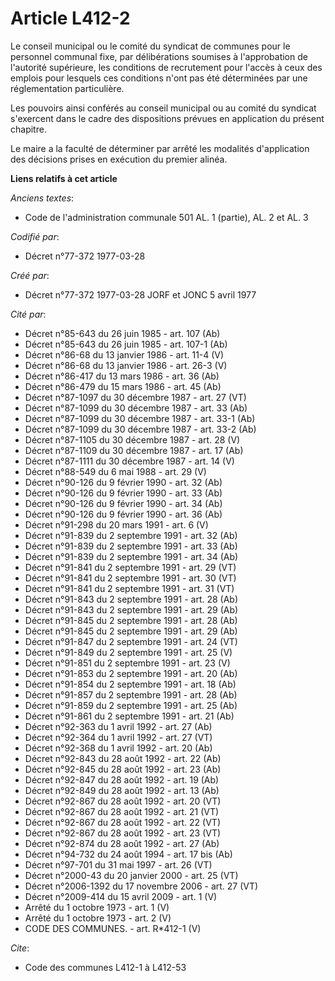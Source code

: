 # Article L412-2

Le conseil municipal ou le comité du syndicat de communes pour le personnel communal fixe, par délibérations soumises à
l'approbation de l'autorité supérieure, les conditions de recrutement pour l'accès à ceux des emplois pour lesquels ces
conditions n'ont pas été déterminées par une réglementation particulière.

Les pouvoirs ainsi conférés au conseil municipal ou au comité du syndicat s'exercent dans le cadre des dispositions prévues
en application du présent chapitre.

Le maire a la faculté de déterminer par arrêté les modalités d'application des décisions prises en exécution du premier
alinéa.

**Liens relatifs à cet article**

_Anciens textes_:

  - Code de l'administration communale 501 AL. 1 (partie), AL. 2 et AL. 3

_Codifié par_:

  - Décret n°77-372 1977-03-28

_Créé par_:

  - Décret n°77-372 1977-03-28 JORF et JONC 5 avril 1977

_Cité par_:

  - Décret n°85-643 du 26 juin 1985 - art. 107 (Ab)
  - Décret n°85-643 du 26 juin 1985 - art. 107-1 (Ab)
  - Décret n°86-68 du 13 janvier 1986 - art. 11-4 (V)
  - Décret n°86-68 du 13 janvier 1986 - art. 26-3 (V)
  - Décret n°86-417 du 13 mars 1986 - art. 36 (Ab)
  - Décret n°86-479 du 15 mars 1986 - art. 45 (Ab)
  - Décret n°87-1097 du 30 décembre 1987 - art. 27 (VT)
  - Décret n°87-1099 du 30 décembre 1987 - art. 33 (Ab)
  - Décret n°87-1099 du 30 décembre 1987 - art. 33-1 (Ab)
  - Décret n°87-1099 du 30 décembre 1987 - art. 33-2 (Ab)
  - Décret n°87-1105 du 30 décembre 1987 - art. 28 (V)
  - Décret n°87-1109 du 30 décembre 1987 - art. 17 (Ab)
  - Décret n°87-1111 du 30 décembre 1987 - art. 14 (V)
  - Décret n°88-549 du 6 mai 1988 - art. 29 (V)
  - Décret n°90-126 du 9 février 1990 - art. 32 (Ab)
  - Décret n°90-126 du 9 février 1990 - art. 33 (Ab)
  - Décret n°90-126 du 9 février 1990 - art. 34 (Ab)
  - Décret n°90-126 du 9 février 1990 - art. 36 (Ab)
  - Décret n°91-298 du 20 mars 1991 - art. 6 (V)
  - Décret n°91-839 du 2 septembre 1991 - art. 32 (Ab)
  - Décret n°91-839 du 2 septembre 1991 - art. 33 (Ab)
  - Décret n°91-839 du 2 septembre 1991 - art. 34 (Ab)
  - Décret n°91-841 du 2 septembre 1991 - art. 29 (VT)
  - Décret n°91-841 du 2 septembre 1991 - art. 30 (VT)
  - Décret n°91-841 du 2 septembre 1991 - art. 31 (VT)
  - Décret n°91-843 du 2 septembre 1991 - art. 28 (Ab)
  - Décret n°91-843 du 2 septembre 1991 - art. 29 (Ab)
  - Décret n°91-845 du 2 septembre 1991 - art. 28 (Ab)
  - Décret n°91-845 du 2 septembre 1991 - art. 29 (Ab)
  - Décret n°91-847 du 2 septembre 1991 - art. 24 (VT)
  - Décret n°91-849 du 2 septembre 1991 - art. 25 (V)
  - Décret n°91-851 du 2 septembre 1991 - art. 23 (V)
  - Décret n°91-853 du 2 septembre 1991 - art. 20 (Ab)
  - Décret n°91-854 du 2 septembre 1991 - art. 18 (Ab)
  - Décret n°91-857 du 2 septembre 1991 - art. 28 (Ab)
  - Décret n°91-859 du 2 septembre 1991 - art. 25 (Ab)
  - Décret n°91-861 du 2 septembre 1991 - art. 21 (Ab)
  - Décret n°92-363 du 1 avril 1992 - art. 27 (Ab)
  - Décret n°92-364 du 1 avril 1992 - art. 27 (VT)
  - Décret n°92-368 du 1 avril 1992 - art. 20 (Ab)
  - Décret n°92-843 du 28 août 1992 - art. 22 (Ab)
  - Décret n°92-845 du 28 août 1992 - art. 23 (Ab)
  - Décret n°92-847 du 28 août 1992 - art. 19 (Ab)
  - Décret n°92-849 du 28 août 1992 - art. 13 (Ab)
  - Décret n°92-867 du 28 août 1992 - art. 20 (VT)
  - Décret n°92-867 du 28 août 1992 - art. 21 (VT)
  - Décret n°92-867 du 28 août 1992 - art. 22 (VT)
  - Décret n°92-867 du 28 août 1992 - art. 23 (VT)
  - Décret n°92-874 du 28 août 1992 - art. 27 (Ab)
  - Décret n°94-732 du 24 août 1994 - art. 17 bis (Ab)
  - Décret n°97-701 du 31 mai 1997 - art. 26 (VT)
  - Décret n°2000-43 du 20 janvier 2000 - art. 25 (VT)
  - Décret n°2006-1392 du 17 novembre 2006 - art. 27 (VT)
  - Décret n°2009-414 du 15 avril 2009 - art. 1 (V)
  - Arrêté du 1 octobre 1973 - art. 1 (V)
  - Arrêté du 1 octobre 1973 - art. 2 (V)
  - CODE DES COMMUNES. - art. R*412-1 (V)

_Cite_:

  - Code des communes L412-1 à L412-53
